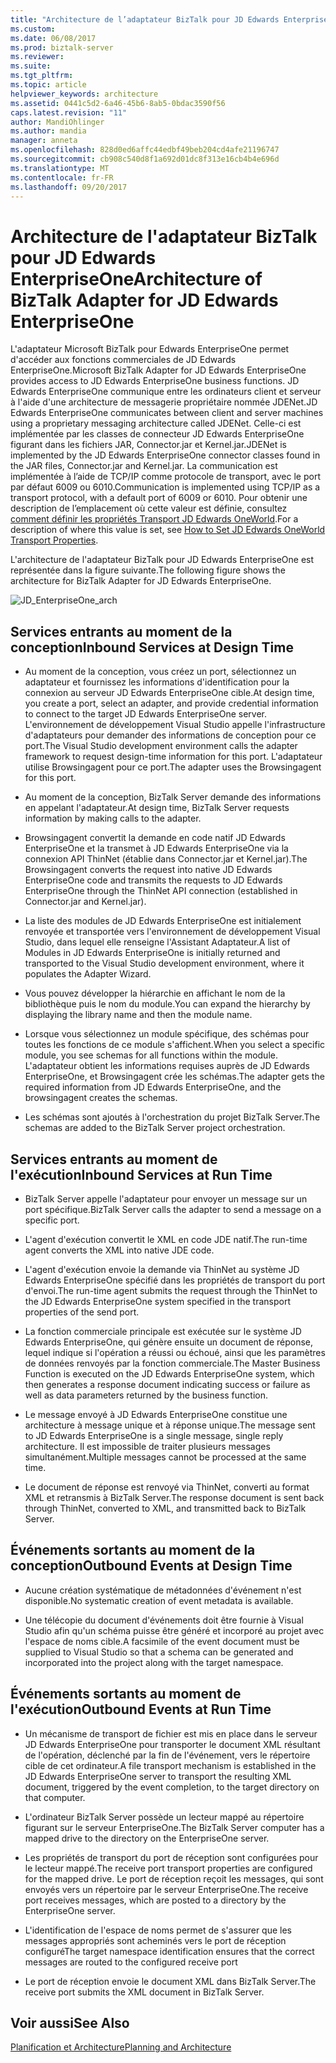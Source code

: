 ```yaml
---
title: "Architecture de l’adaptateur BizTalk pour JD Edwards EnterpriseOne | Documents Microsoft"
ms.custom: 
ms.date: 06/08/2017
ms.prod: biztalk-server
ms.reviewer: 
ms.suite: 
ms.tgt_pltfrm: 
ms.topic: article
helpviewer_keywords: architecture
ms.assetid: 0441c5d2-6a46-45b6-8ab5-0bdac3590f56
caps.latest.revision: "11"
author: MandiOhlinger
ms.author: mandia
manager: anneta
ms.openlocfilehash: 828d0ed6affc44edbf49beb204cd4afe21196747
ms.sourcegitcommit: cb908c540d8f1a692d01dc8f313e16cb4b4e696d
ms.translationtype: MT
ms.contentlocale: fr-FR
ms.lasthandoff: 09/20/2017
---
```

# <a name="architecture-of-biztalk-adapter-for-jd-edwards-enterpriseone"></a><span data-ttu-id="282dc-102">Architecture de l'adaptateur BizTalk pour JD Edwards EnterpriseOne</span><span class="sxs-lookup"><span data-stu-id="282dc-102">Architecture of BizTalk Adapter for JD Edwards EnterpriseOne</span></span>
<span data-ttu-id="282dc-103">L'adaptateur Microsoft BizTalk pour Edwards EnterpriseOne permet d'accéder aux fonctions commerciales de JD Edwards EnterpriseOne.</span><span class="sxs-lookup"><span data-stu-id="282dc-103">Microsoft BizTalk Adapter for JD Edwards EnterpriseOne provides access to JD Edwards EnterpriseOne business functions.</span></span> <span data-ttu-id="282dc-104">JD Edwards EnterpriseOne communique entre les ordinateurs client et serveur à l'aide d'une architecture de messagerie propriétaire nommée JDENet.</span><span class="sxs-lookup"><span data-stu-id="282dc-104">JD Edwards EnterpriseOne communicates between client and server machines using a proprietary messaging architecture called JDENet.</span></span> <span data-ttu-id="282dc-105">Celle-ci est implémentée par les classes de connecteur JD Edwards EnterpriseOne figurant dans les fichiers JAR, Connector.jar et Kernel.jar.</span><span class="sxs-lookup"><span data-stu-id="282dc-105">JDENet is implemented by the JD Edwards EnterpriseOne connector classes found in the JAR files, Connector.jar and Kernel.jar.</span></span> <span data-ttu-id="282dc-106">La communication est implémentée à l’aide de TCP/IP comme protocole de transport, avec le port par défaut 6009 ou 6010.</span><span class="sxs-lookup"><span data-stu-id="282dc-106">Communication is implemented using TCP/IP as a transport protocol, with a default port of 6009 or 6010.</span></span> <span data-ttu-id="282dc-107">Pour obtenir une description de l’emplacement où cette valeur est définie, consultez [comment définir les propriétés Transport JD Edwards OneWorld](../core/how-to-set-jd-edwards-oneworld-transport-properties.md).</span><span class="sxs-lookup"><span data-stu-id="282dc-107">For a description of where this value is set, see [How to Set JD Edwards OneWorld Transport Properties](../core/how-to-set-jd-edwards-oneworld-transport-properties.md).</span></span>  
  
 <span data-ttu-id="282dc-108">L'architecture de l'adaptateur BizTalk pour JD Edwards EnterpriseOne est représentée dans la figure suivante.</span><span class="sxs-lookup"><span data-stu-id="282dc-108">The following figure shows the architecture for BizTalk Adapter for JD Edwards EnterpriseOne.</span></span>  
  
 ![](../core/media/jd-enterpriseone-arch.gif "JD_EnterpriseOne_arch")  
  
## <a name="inbound-services-at-design-time"></a><span data-ttu-id="282dc-109">Services entrants au moment de la conception</span><span class="sxs-lookup"><span data-stu-id="282dc-109">Inbound Services at Design Time</span></span>  
  
-   <span data-ttu-id="282dc-110">Au moment de la conception, vous créez un port, sélectionnez un adaptateur et fournissez les informations d'identification pour la connexion au serveur JD Edwards EnterpriseOne cible.</span><span class="sxs-lookup"><span data-stu-id="282dc-110">At design time, you create a port, select an adapter, and provide credential information to connect to the target JD Edwards EnterpriseOne server.</span></span> <span data-ttu-id="282dc-111">L'environnement de développement Visual Studio appelle l'infrastructure d'adaptateurs pour demander des informations de conception pour ce port.</span><span class="sxs-lookup"><span data-stu-id="282dc-111">The Visual Studio development environment calls the adapter framework to request design-time information for this port.</span></span> <span data-ttu-id="282dc-112">L'adaptateur utilise Browsingagent pour ce port.</span><span class="sxs-lookup"><span data-stu-id="282dc-112">The adapter uses the Browsingagent for this port.</span></span>  
  
-   <span data-ttu-id="282dc-113">Au moment de la conception, BizTalk Server demande des informations en appelant l'adaptateur.</span><span class="sxs-lookup"><span data-stu-id="282dc-113">At design time, BizTalk Server requests information by making calls to the adapter.</span></span>  
  
-   <span data-ttu-id="282dc-114">Browsingagent convertit la demande en code natif JD Edwards EnterpriseOne et la transmet à JD Edwards EnterpriseOne via la connexion API ThinNet (établie dans Connector.jar et Kernel.jar).</span><span class="sxs-lookup"><span data-stu-id="282dc-114">The Browsingagent converts the request into native JD Edwards EnterpriseOne code and transmits the requests to JD Edwards EnterpriseOne through the ThinNet API connection (established in Connector.jar and Kernel.jar).</span></span>  
  
-   <span data-ttu-id="282dc-115">La liste des modules de JD Edwards EnterpriseOne est initialement renvoyée et transportée vers l'environnement de développement Visual Studio, dans lequel elle renseigne l'Assistant Adaptateur.</span><span class="sxs-lookup"><span data-stu-id="282dc-115">A list of Modules in JD Edwards EnterpriseOne is initially returned and transported to the Visual Studio development environment, where it populates the Adapter Wizard.</span></span>  
  
-   <span data-ttu-id="282dc-116">Vous pouvez développer la hiérarchie en affichant le nom de la bibliothèque puis le nom du module.</span><span class="sxs-lookup"><span data-stu-id="282dc-116">You can expand the hierarchy by displaying the library name and then the module name.</span></span>  
  
-   <span data-ttu-id="282dc-117">Lorsque vous sélectionnez un module spécifique, des schémas pour toutes les fonctions de ce module s'affichent.</span><span class="sxs-lookup"><span data-stu-id="282dc-117">When you select a specific module, you see schemas for all functions within the module.</span></span> <span data-ttu-id="282dc-118">L'adaptateur obtient les informations requises auprès de JD Edwards EnterpriseOne, et Browsingagent crée les schémas.</span><span class="sxs-lookup"><span data-stu-id="282dc-118">The adapter gets the required information from JD Edwards EnterpriseOne, and the browsingagent creates the schemas.</span></span>  
  
-   <span data-ttu-id="282dc-119">Les schémas sont ajoutés à l'orchestration du projet BizTalk Server.</span><span class="sxs-lookup"><span data-stu-id="282dc-119">The schemas are added to the BizTalk Server project orchestration.</span></span>  
  
## <a name="inbound-services-at-run-time"></a><span data-ttu-id="282dc-120">Services entrants au moment de l'exécution</span><span class="sxs-lookup"><span data-stu-id="282dc-120">Inbound Services at Run Time</span></span>  
  
-   <span data-ttu-id="282dc-121">BizTalk Server appelle l'adaptateur pour envoyer un message sur un port spécifique.</span><span class="sxs-lookup"><span data-stu-id="282dc-121">BizTalk Server calls the adapter to send a message on a specific port.</span></span>  
  
-   <span data-ttu-id="282dc-122">L'agent d'exécution convertit le XML en code JDE natif.</span><span class="sxs-lookup"><span data-stu-id="282dc-122">The run-time agent converts the XML into native JDE code.</span></span>  
  
-   <span data-ttu-id="282dc-123">L'agent d'exécution envoie la demande via ThinNet au système JD Edwards EnterpriseOne spécifié dans les propriétés de transport du port d'envoi.</span><span class="sxs-lookup"><span data-stu-id="282dc-123">The run-time agent submits the request through the ThinNet to the JD Edwards EnterpriseOne system specified in the transport properties of the send port.</span></span>  
  
-   <span data-ttu-id="282dc-124">La fonction commerciale principale est exécutée sur le système JD Edwards EnterpriseOne, qui génère ensuite un document de réponse, lequel indique si l'opération a réussi ou échoué, ainsi que les paramètres de données renvoyés par la fonction commerciale.</span><span class="sxs-lookup"><span data-stu-id="282dc-124">The Master Business Function is executed on the JD Edwards EnterpriseOne system, which then generates a response document indicating success or failure as well as data parameters returned by the business function.</span></span>  
  
-   <span data-ttu-id="282dc-125">Le message envoyé à JD Edwards EnterpriseOne constitue une architecture à message unique et à réponse unique.</span><span class="sxs-lookup"><span data-stu-id="282dc-125">The message sent to JD Edwards EnterpriseOne is a single message, single reply architecture.</span></span> <span data-ttu-id="282dc-126">Il est impossible de traiter plusieurs messages simultanément.</span><span class="sxs-lookup"><span data-stu-id="282dc-126">Multiple messages cannot be processed at the same time.</span></span>  
  
-   <span data-ttu-id="282dc-127">Le document de réponse est renvoyé via ThinNet, converti au format XML et retransmis à BizTalk Server.</span><span class="sxs-lookup"><span data-stu-id="282dc-127">The response document is sent back through ThinNet, converted to XML, and transmitted back to BizTalk Server.</span></span>  
  
## <a name="outbound-events-at-design-time"></a><span data-ttu-id="282dc-128">Événements sortants au moment de la conception</span><span class="sxs-lookup"><span data-stu-id="282dc-128">Outbound Events at Design Time</span></span>  
  
-   <span data-ttu-id="282dc-129">Aucune création systématique de métadonnées d'événement n'est disponible.</span><span class="sxs-lookup"><span data-stu-id="282dc-129">No systematic creation of event metadata is available.</span></span>  
  
-   <span data-ttu-id="282dc-130">Une télécopie du document d'événements doit être fournie à Visual Studio afin qu'un schéma puisse être généré et incorporé au projet avec l'espace de noms cible.</span><span class="sxs-lookup"><span data-stu-id="282dc-130">A facsimile of the event document must be supplied to Visual Studio so that a schema can be generated and incorporated into the project along with the target namespace.</span></span>  
  
## <a name="outbound-events-at-run-time"></a><span data-ttu-id="282dc-131">Événements sortants au moment de l'exécution</span><span class="sxs-lookup"><span data-stu-id="282dc-131">Outbound Events at Run Time</span></span>  
  
-   <span data-ttu-id="282dc-132">Un mécanisme de transport de fichier est mis en place dans le serveur JD Edwards EnterpriseOne pour transporter le document XML résultant de l'opération, déclenché par la fin de l'événement, vers le répertoire cible de cet ordinateur.</span><span class="sxs-lookup"><span data-stu-id="282dc-132">A file transport mechanism is established in the JD Edwards EnterpriseOne server to transport the resulting XML document, triggered by the event completion, to the target directory on that computer.</span></span>  
  
-   <span data-ttu-id="282dc-133">L'ordinateur BizTalk Server possède un lecteur mappé au répertoire figurant sur le serveur EnterpriseOne.</span><span class="sxs-lookup"><span data-stu-id="282dc-133">The BizTalk Server computer has a mapped drive to the directory on the EnterpriseOne server.</span></span>  
  
-   <span data-ttu-id="282dc-134">Les propriétés de transport du port de réception sont configurées pour le lecteur mappé.</span><span class="sxs-lookup"><span data-stu-id="282dc-134">The receive port transport properties are configured for the mapped drive.</span></span> <span data-ttu-id="282dc-135">Le port de réception reçoit les messages, qui sont envoyés vers un répertoire par le serveur EnterpriseOne.</span><span class="sxs-lookup"><span data-stu-id="282dc-135">The receive port receives messages, which are posted to a directory by the EnterpriseOne server.</span></span>  
  
-   <span data-ttu-id="282dc-136">L'identification de l'espace de noms permet de s'assurer que les messages appropriés sont acheminés vers le port de réception configuré</span><span class="sxs-lookup"><span data-stu-id="282dc-136">The target namespace identification ensures that the correct messages are routed to the configured receive port</span></span>  
  
-   <span data-ttu-id="282dc-137">Le port de réception envoie le document XML dans BizTalk Server.</span><span class="sxs-lookup"><span data-stu-id="282dc-137">The receive port submits the XML document in BizTalk Server.</span></span>  
  
## <a name="see-also"></a><span data-ttu-id="282dc-138">Voir aussi</span><span class="sxs-lookup"><span data-stu-id="282dc-138">See Also</span></span>  
 [<span data-ttu-id="282dc-139">Planification et Architecture</span><span class="sxs-lookup"><span data-stu-id="282dc-139">Planning and Architecture</span></span>](../core/planning-and-architecture8.md)